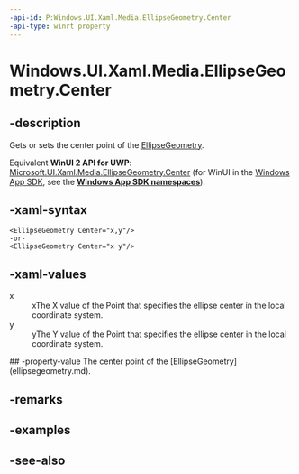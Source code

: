```yaml
---
-api-id: P:Windows.UI.Xaml.Media.EllipseGeometry.Center
-api-type: winrt property
---
```


<!-- Property syntax
public Windows.Foundation.Point Center { get;  set; }
-->

# Windows.UI.Xaml.Media.EllipseGeometry.Center

## -description
Gets or sets the center point of the [EllipseGeometry](ellipsegeometry.md).

Equivalent **WinUI 2 API for UWP**: [Microsoft.UI.Xaml.Media.EllipseGeometry.Center](/windows/winui/api/microsoft.ui.xaml.media.ellipsegeometry.center) (for WinUI in the [Windows App SDK](/windows/apps/windows-app-sdk/), see the **[Windows App SDK namespaces](/windows/windows-app-sdk/api/winrt/)**).

## -xaml-syntax
```xaml
<EllipseGeometry Center="x,y"/>
-or-
<EllipseGeometry Center="x y"/>
```


## -xaml-values
<dl><dt>x</dt><dd>xThe X value of the Point that specifies the ellipse center in the local coordinate system.</dd>
<dt>y</dt><dd>yThe Y value of the Point that specifies the ellipse center in the local coordinate system.</dd>
</dl>
## -property-value
The center point of the [EllipseGeometry](ellipsegeometry.md).

## -remarks

## -examples

## -see-also
